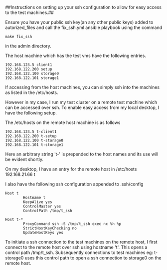 ##Instructions on setting up your ssh configuration to allow for easy access to the test machines.##

Ensure you have your public ssh key(an any other public keys) added to autorized_files and call the fix_ssh.yml ansible playbook using the command
```
make fix_ssh
```
in the admin directory.

The host machine which has the test vms have the following entries.
```
192.168.123.5 client1
192.168.122.200 setup
192.168.122.100 storage0
192.168.122.101 storage1
```

If accessing from the host machines, you can simply ssh into the machines as listed in the /etc/hosts.

However in my case, I run my test cluster on a remote test machine which can be accessed over ssh. To enable easy access from my local desktop, I have the following setup.

The /etc/hosts on the remote host machine is as follows
```
192.168.123.5 t-client1
192.168.122.200 t-setup
192.168.122.100 t-storage0
192.168.122.101 t-storage1
```
Here an arbitrary string 't-' is prepended to the host names and its use will be evident shortly.

On my desktop, I have an entry for the remote host in /etc/hosts
192.168.21.66 t

I also have the following ssh configuration appended to .ssh/config
```
Host t
        Hostname t
        KeepAlive yes
        ControlMaster yes
        ControlPath /tmp/t_ssh
        
Host t-*
        ProxyCommand ssh -S /tmp/t_ssh exec nc %h %p
        StrictHostKeyChecking no
        UpdateHostKeys yes
```
To initiate a ssh connection to the test machines on the remote host, I first connect to the remote host over ssh using hostname 't'. This opens a control path /tmp/t_ssh. Subsequently connections to test machines eg: t-storage0 uses this control path to open a ssh connection to storage0 on the remote host.
